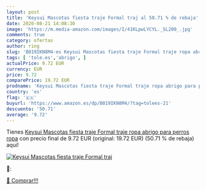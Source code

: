 ```yaml
---
layout: post
title: 'Keysui Mascotas fiesta traje Formal traj al 50.71 % de rebaja'
date: 2020-08-21 14:08:30
image: 'https://m.media-amazon.com/images/I/41KLpwLYCYL._SL200_.jpg'
comments: true
category: ofertas
author: ring
slug: 'B019IKN8M4-es Keysui Mascotas fiesta traje Formal traje ropa abrigo para...'
tags: [ 'tole.es','abrigo', ]
actualPrice: 9.72 EUR
currency: EUR
price: 9.72
comparePrice: 19.72 EUR
prodname: 'Keysui Mascotas fiesta traje Formal traje ropa abrigo para perros ropa'
country: 'es'
flag: '🇪🇸'
buyurl: 'https://www.amazon.es/dp/B019IKN8M4/?tag=tolees-21'
descuento: '50.71'
average: '9.72'
---
```


Tienes [Keysui Mascotas fiesta traje Formal traje ropa abrigo para perros ropa](https://www.amazon.es/dp/B019IKN8M4/?tag=tolees-21) con precio final de  9.72 EUR (original: 19.72 EUR) (50.71 %  de rebaja) aqui!

[![Keysui Mascotas fiesta traje Formal traj](https://m.media-amazon.com/images/I/41KLpwLYCYL._SL200_.jpg)](https://www.amazon.es/dp/B019IKN8M4/?tag=tolees-21)

🔎:


[🛒 Comprar!!!](https://www.amazon.es/dp/B019IKN8M4/?tag=tolees-21)
